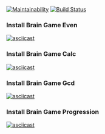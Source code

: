 [![Maintainability](https://api.codeclimate.com/v1/badges/8cf454a9ea717f917b16/maintainability)](https://codeclimate.com/github/arbyman/project-lvl1-s462/maintainability)
[![Build Status](https://travis-ci.com/arbyman/project-lvl1-s462.svg?branch=master)](https://travis-ci.com/arbyman/project-lvl1-s462)
### Install Brain Game Even
[![asciicast](https://asciinema.org/a/ry3aayHpJ06oELDNCD22VIMYR.svg)](https://asciinema.org/a/ry3aayHpJ06oELDNCD22VIMYR)
### Install Brain Game Calc
[![asciicast](https://asciinema.org/a/pvucxz3K1PfNwd9Ode2F17kwl.svg)](https://asciinema.org/a/pvucxz3K1PfNwd9Ode2F17kwl)
### Install Brain Game Gcd
[![asciicast](https://asciinema.org/a/NnJnxL3t7H81o0KpA0ZgmY2xo.svg)](https://asciinema.org/a/NnJnxL3t7H81o0KpA0ZgmY2xo)
### Install Brain Game Progression
[![asciicast](https://asciinema.org/a/wdMeKKwWpbf2s8gwWjDLw5zFz.svg)](https://asciinema.org/a/wdMeKKwWpbf2s8gwWjDLw5zFz)
